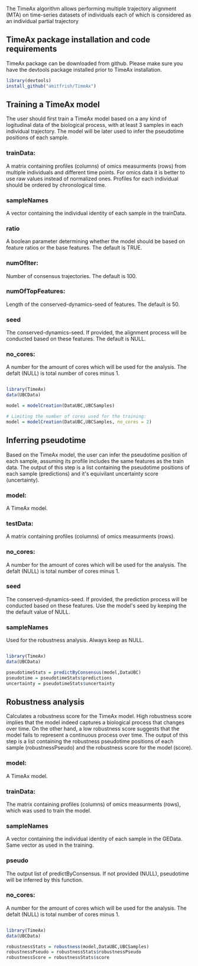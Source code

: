 The TimeAx algorithm allows performing multiple trajectory alignment (MTA) on time-series datasets of individuals each of which is considered as an individual partial trajectory

## TimeAx package installation and code requirements
TimeAx package can be downloaded from github. Please make sure you have the devtools package installed prior to TimeAx installation.

```R
library(devtools)
install_github("amitfrish/TimeAx")
```

## Training a TimeAx model
The user should first train a TimeAx model based on a any kind of logitudinal data of the biological process, with at least 3 samples in each individual trajectory. The model will be later used to infer the pseudotime positions of each sample.

### trainData: 
A matrix containing profiles (columns) of omics measurments (rows) from multiple individuals and different time points. For omics data it is better to use raw values instead of normalized ones. Profiles for each individual should be ordered by chronological time.
### sampleNames 
A vector containing the individual identity of each sample in the trainData.
### ratio 
A boolean parameter determining whether the model should be based on feature ratios or the base features. The default is TRUE.
### numOfIter: 
Number of consensus trajectories. The default is 100.
### numOfTopFeatures: 
Length of the conserved-dynamics-seed of features. The default is 50.
### seed
The conserved-dynamics-seed. If provided, the alignment process will be conducted based on these features. The default is NULL.
### no_cores:
A number for the amount of cores which will be used for the analysis. The defalt (NULL) is total number of cores minus 1.

```R

library(TimeAx)
data(UBCData)

model = modelCreation(DataUBC,UBCSamples)

# Limiting the number of cores used for the training:
model = modelCreation(DataUBC,UBCSamples, no_cores = 2)

```

## Inferring pseudotime
Based on the TimeAx model, the user can infer the pseudotime position of each sample, assuming its profile includes the same features as the train data. The output of this step is a list containing the pseudotime positions of each sample (predictions) and it's equivilant uncertainty score (uncertainty).

### model:
A TimeAx model.
### testData: 
A matrix containing profiles (columns) of omics measurments (rows).
### no_cores:
A number for the amount of cores which will be used for the analysis. The defalt (NULL) is total number of cores minus 1.
### seed
The conserved-dynamics-seed. If provided, the prediction process will be conducted based on these features. Use the model's seed by keeping the the default value of NULL.
### sampleNames 
Used for the robustness analysis. Always keep as NULL.

```R

library(TimeAx)
data(UBCData)

pseudotimeStats = predictByConsensus(model,DataUBC)
pseudotime = pseudotimeStats$predictions
uncertainty = pseudotimeStats$uncertainty

```

## Robustness analysis
Calculates a robustness score for the TimeAx model. High robustness score implies that the model indeed captures a biological process that changes over time. On the other hand, a low robustness score suggests that the model fails to represent a continuous process over time. The output of this step is a list containing the robustness pseudotime positions of each sample (robustnessPseudo) and the robustness score for the model (score).


### model:
A TimeAx model.
### trainData: 
The matrix containing profiles (columns) of omics measurments (rows), which was used to train the model.
### sampleNames 
A vector containing the individual identity of each sample in the GEData. Same vector as used in the training.
### pseudo
The output list of predictByConsensus. If not provided (NULL), pseudotime will be inferred by this function.
### no_cores:
A number for the amount of cores which will be used for the analysis. The defalt (NULL) is total number of cores minus 1.

```R

library(TimeAx)
data(UBCData)

robustnessStats = robustness(model,DataUBC,UBCSamples)
robustnessPseudo = robustnessStats$robustnessPseudo
robustnessScore = robustnessStats$score

```
